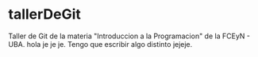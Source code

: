# tallerDeGit

Taller de Git de la materia "Introduccion a la Programacion" de la FCEyN - UBA. hola je je je. Tengo que escribir algo distinto jejeje.
